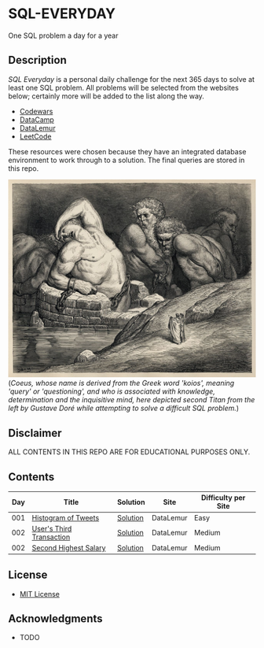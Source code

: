 # SQL-EVERYDAY

One SQL problem a day for a year

## Description

_SQL Everyday_ is a personal daily challenge for the next 365 days to solve at least one SQL problem. All problems will be selected from the websites below; certainly more will be added to the list along the way.

* [Codewars](https://www.codewars.com/)
* [DataCamp](https://www.datacamp.com/)
* [DataLemur](https://datalemur.com/)
* [LeetCode](https://leetcode.com/)

These resources were chosen because they have an integrated database environment to work through to a solution. The final queries are stored in this repo.

![Coeus](resources/coeus.jpg)
(_Coeus, whose name is derived from the Greek word 'koios', meaning 'query' or 'questioning', and who is associated with knowledge, determination and the inquisitive mind, here depicted second Titan from the left by Gustave Doré while attempting to solve a difficult SQL problem._)

## Disclaimer

ALL CONTENTS IN THIS REPO ARE FOR EDUCATIONAL PURPOSES ONLY.

## Contents

| Day   | Title                                  | Solution  | Site        | Difficulty per Site   |
| ----- | -------------------------------------- | --------- | ----------- | --------------------- |
| 001   | [Histogram of Tweets](https://datalemur.com/questions/sql-histogram-tweets)     | [Solution](solutions/001_histogram_of_tweets.md)  | DataLemur    |  Easy                     |
| 002   | [User's Third Transaction](https://datalemur.com/questions/sql-third-transaction)     | [Solution](solutions/002_users_third_transaction.md)  | DataLemur    |  Medium                     |
| 002   | [Second Highest Salary](https://datalemur.com/questions/sql-second-highest-salary)     | [Solution](solutions/003_second_highest_salary.md)  | DataLemur    |  Medium                     |

## License

* [MIT License](https://github.com/ggeerraarrdd/sql-everyday/blob/main/LICENSE)

## Acknowledgments

* TODO
